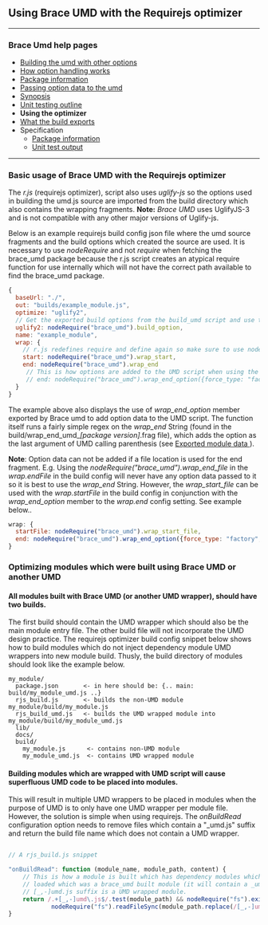 ## Using Brace UMD with the Requirejs optimizer

---
### Brace Umd help pages
* [Building the umd with other options](https://github.com/restarian/brace_umd/blob/master/docs/building_the_umd_with_other_options.md)
* [How option handling works](https://github.com/restarian/brace_umd/blob/master/docs/how_option_handling_works.md)
* [Package information](https://github.com/restarian/brace_umd/blob/master/docs/package_information.md)
* [Passing option data to the umd](https://github.com/restarian/brace_umd/blob/master/docs/passing_option_data_to_the_umd.md)
* [Synopsis](https://github.com/restarian/brace_umd/blob/master/docs/synopsis.md)
* [Unit testing outline](https://github.com/restarian/brace_umd/blob/master/docs/unit_testing_outline.md)
* **Using the optimizer**
* [What the build exports](https://github.com/restarian/brace_umd/blob/master/docs/what_the_build_exports.md)
* Specification
  * [Package information](https://github.com/restarian/brace_umd/blob/master/docs/specification/package_information.md)
  * [Unit test output](https://github.com/restarian/brace_umd/blob/master/docs/specification/unit_test_output.md)

---

### Basic usage of Brace UMD with the Requirejs optimizer

The *r.js* (requirejs optimizer), script also uses *uglify-js* so the options used in building the umd.js source are imported from the build directory which also contains the wrapping fragments. 
**Note:** *Brace UMD* uses UglifyJS-3 and is not compatible with any other major versions of Uglify-js.

Below is an example requirejs build config json file where the umd source fragments and the build options which created the source are used. It is necessary to use *nodeRequire* and not *require* when fetching the brace_umd package because the r.js script creates an atypical require function for use internally which will not have the correct path available to find the brace_umd package.

```javascript
{
  baseUrl: "./",
  out: "builds/example_module.js",
  optimize: "uglify2",
  // Get the exported build options from the build_umd script and use those again.
  uglify2: nodeRequire("brace_umd").build_option,
  name: "example_module",
  wrap: {
    // r.js redefines require and define again so make sure to use nodeRequire which will have the original require statement.
    start: nodeRequire("brace_umd").wrap_start,
    end: nodeRequire("brace_umd").wrap_end
	 // This is how options are added to the UMD script when using the r.js build config.
 	 // end: nodeRequire("brace_umd").wrap_end_option({force_type: "factory"})
  }
}
```

The example above also displays the use of *wrap_end_option* member exported by Brace umd to add option data to the UMD script. The function itself runs a fairly simple regex on the *wrap_end* String (found in the build/wrap_end_umd_*[package version]*.frag file), which adds the option as the last argument of UMD calling parenthesis (see [Exported module data ](https://github.com/restarian/brace_umd/blob/master/doc/exported_data.md)). 

**Note**: Option data can not be added if a file location is used for the end fragment. E.g. Using the *nodeRequire("brace_umd").wrap_end_file* in the *wrap.endFile* in the build config will never have any option data passed to it so it is best to use the *wrap_end* String. However, the *wrap_start_file* can be used with the *wrap.startFile* in the build config in conjunction with the *wrap_end_option* member to the *wrap.end* config setting. See example below.. 

```javascript
wrap: {
  startFile: nodeRequire("brace_umd").wrap_start_file,
  end: nodeRequire("brace_umd").wrap_end_option({force_type: "factory", auto_anonymous: true})
}
```

### Optimizing modules which were built using Brace UMD or another UMD
#### All modules built with Brace UMD (or another UMD wrapper), should have two builds. 
The first build should contain the UMD wrapper which should also be the main module entry file. The other build file will not incorporate the UMD design practice. The requirejs optimizer build config snippet below shows how to build modules which do not inject dependency module UMD wrappers into new module build. Thusly, the build directory of modules should look like the example below.

```
my_module/
  package.json       <- in here should be: {.. main: build/my_module_umd.js ..}
  rjs_build.js       <- builds the non-UMD module my_module/build/my_module.js
  rjs_build_umd.js   <- builds the UMD wrapped module into my_module/build/my_module_umd.js
  lib/
  docs/
  build/ 
    my_module.js      <- contains non-UMD module
    my_module_umd.js  <- contains UMD wrapped module
```

#### Building modules which are wrapped with UMD script will cause superfluous UMD code to be placed into modules.
This will result in multiple UMD wrappers to be placed in modules when the purpose of UMD is to only have one UMD wrapper per module file. However, the solution is simple when using requirejs. The *onBuildRead* configuration option needs to remove files which contain a "_umd.js" suffix and return the build file name which does not contain a UMD wrapper. 


```javascript

// A rjs_build.js snippet

"onBuildRead": function (module_name, module_path, content) { 
	// This is how a module is built which has dependency modules which use brace_umd. The non-brace_umd module version is used instead when a module is 
	// loaded which was a brace_umd built module (it will contain a _umd.js or -umd.js suffix). It is assumed that any module which contains a
	// [_,-]umd.js suffix is a UMD wrapped module.
	return /.+[_,-]umd\.js$/.test(module_path) && nodeRequire("fs").existsSync(module_path.replace(/[_,-]umd\.js$/, ".js")) && 
			nodeRequire("fs").readFileSync(module_path.replace(/[_,-]umd\.js$/, ".js")).toString() || content
}

```


